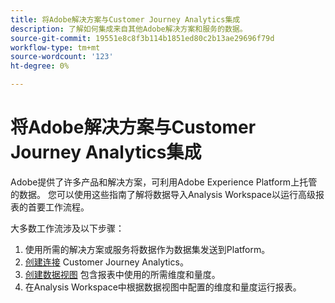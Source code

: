 ```yaml
---
title: 将Adobe解决方案与Customer Journey Analytics集成
description: 了解如何集成来自其他Adobe解决方案和服务的数据。
source-git-commit: 19551e8c8f3b114b1851ed80c2b13ae29696f79d
workflow-type: tm+mt
source-wordcount: '123'
ht-degree: 0%

---
```



# 将Adobe解决方案与Customer Journey Analytics集成

Adobe提供了许多产品和解决方案，可利用Adobe Experience Platform上托管的数据。 您可以使用这些指南了解将数据导入Analysis Workspace以运行高级报表的首要工作流程。

大多数工作流涉及以下步骤：

1. 使用所需的解决方案或服务将数据作为数据集发送到Platform。
2. [创建连接](/help/connections/create-connection.md) Customer Journey Analytics。
3. [创建数据视图](/help/data-views/create-dataview.md) 包含报表中使用的所需维度和量度。
4. 在Analysis Workspace中根据数据视图中配置的维度和量度运行报表。

